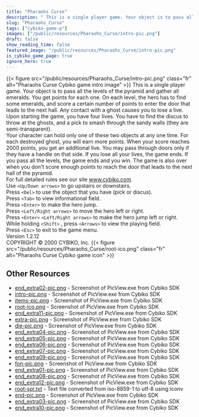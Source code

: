 ```yaml
---
title: "Pharaohs Curse"
description: " This is a single player game. Your object is to pass all the levels of the pyramid and gather all emeralds. You get points for each one. On each level, the hero has to find some emeralds, and score a certain number of points to enter the door that leads to the next hall. Any con..."
slug: "Pharaohs_Curse"
tags: ["cybiko-game-p"]
images: ["/public/resources/Pharaohs_Curse/intro-pic.png"]
draft: false
show_reading_time: false
featured_image: "/public/resources/Pharaohs_Curse/intro-pic.png"
is_cybiko_game_page: true
ignore_hero: true
---
```

{{< figure src="/public/resources/Pharaohs_Curse/intro-pic.png" class="fr" alt="Pharaohs Curse Cybiko game intro image" >}}
 This is a single player game. Your object is to pass all the levels of the pyramid and gather all emeralds. You get points for each one. On each level, the hero has to find some emeralds, and score a certain number of points to enter the door that leads to the next hall. Any contact with a ghost causes you to lose a live. Upon starting the game, you have four lives. You have to find the discus to throw at the ghosts, and a pick to smash through the sandy walls (they are semi-transparent). \
 Your character can hold only one of these two objects at any one time. For each destroyed ghost, you will earn more points. When your score reaches 2000 points, you get an additional live. You may pass through doors only if they have a handle on that side. If you lose all your lives, the game ends. If you pass all the levels, the game ends and you win. The game is also over when you don't score enough points to reach the door that leads to the next hall of the pyramid. \
 For full detailed rules see our site www.cybiko.com. \
Use `<Up/Down arrows>`  to go upstairs or downstairs. \
Press `<Del>`  to use the object that you have (pick or discus). \
Press `<Tab>`  to view informational field. \
Press `<Enter>`  to make the hero jump. \
Press `<Left/Right arrows>`  to move the hero left or right. \
Press `<Enter>`  `<Left/Right arrows>`  to make the hero jump left or right. \
While holding `<Shift>` , press `<Arrows>`  to view the playing field. \
Press `<Esc>`  to exit to the game menu. \
Version 1.2.12 \
COPYRIGHT © 2000 CYBIKO, Inc. {{< figure src="/public/resources/Pharaohs_Curse/root-ico.png" class="fr" alt="Pharaohs Curse Cybiko game icon" >}}

## Other Resources
* [end_extra02-pic.png](/public/resources/Pharaohs_Curse/end_extra02-pic.png) - Screenshot of PicView.exe from Cybiko SDK
* [intro-pic.png](/public/resources/Pharaohs_Curse/intro-pic.png) - Screenshot of PicView.exe from Cybiko SDK
* [items-pic.png](/public/resources/Pharaohs_Curse/items-pic.png) - Screenshot of PicView.exe from Cybiko SDK
* [root-ico.png](/public/resources/Pharaohs_Curse/root-ico.png) - Screenshot of PicView.exe from Cybiko SDK
* [end_extra11-pic.png](/public/resources/Pharaohs_Curse/end_extra11-pic.png) - Screenshot of PicView.exe from Cybiko SDK
* [extra-pic.png](/public/resources/Pharaohs_Curse/extra-pic.png) - Screenshot of PicView.exe from Cybiko SDK
* [die-pic.png](/public/resources/Pharaohs_Curse/die-pic.png) - Screenshot of PicView.exe from Cybiko SDK
* [end_extra04-pic.png](/public/resources/Pharaohs_Curse/end_extra04-pic.png) - Screenshot of PicView.exe from Cybiko SDK
* [end_extra05-pic.png](/public/resources/Pharaohs_Curse/end_extra05-pic.png) - Screenshot of PicView.exe from Cybiko SDK
* [end_extra06-pic.png](/public/resources/Pharaohs_Curse/end_extra06-pic.png) - Screenshot of PicView.exe from Cybiko SDK
* [end_extra07-pic.png](/public/resources/Pharaohs_Curse/end_extra07-pic.png) - Screenshot of PicView.exe from Cybiko SDK
* [end_extra09-pic.png](/public/resources/Pharaohs_Curse/end_extra09-pic.png) - Screenshot of PicView.exe from Cybiko SDK
* [fon-pic.png](/public/resources/Pharaohs_Curse/fon-pic.png) - Screenshot of PicView.exe from Cybiko SDK
* [end_extra01-pic.png](/public/resources/Pharaohs_Curse/end_extra01-pic.png) - Screenshot of PicView.exe from Cybiko SDK
* [end_extra08-pic.png](/public/resources/Pharaohs_Curse/end_extra08-pic.png) - Screenshot of PicView.exe from Cybiko SDK
* [end_extra12-pic.png](/public/resources/Pharaohs_Curse/end_extra12-pic.png) - Screenshot of PicView.exe from Cybiko SDK
* [root-spl.txt](/public/resources/Pharaohs_Curse/root-spl.txt) - Text file converted from iso-8859-1 to utf-8 using iconv
* [end-pic.png](/public/resources/Pharaohs_Curse/end-pic.png) - Screenshot of PicView.exe from Cybiko SDK
* [end_extra03-pic.png](/public/resources/Pharaohs_Curse/end_extra03-pic.png) - Screenshot of PicView.exe from Cybiko SDK
* [end_extra10-pic.png](/public/resources/Pharaohs_Curse/end_extra10-pic.png) - Screenshot of PicView.exe from Cybiko SDK
